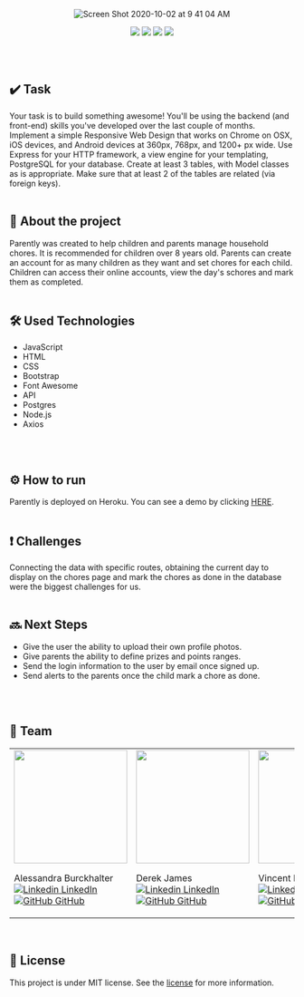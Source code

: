 <p align="center">
<img  alt="Screen Shot 2020-10-02 at 9 41 04 AM" src="https://user-images.githubusercontent.com/68092946/96671832-c9353f00-1330-11eb-802a-061cc144f092.png"></p>
<p align="center">
<img src="https://img.shields.io/github/issues/alessandraburckhalter/Full-Stack-Project?color=%2330bf8a"> <img src="https://img.shields.io/github/forks/alessandraburckhalter/Full-Stack-Project?color=%2330bf8a"> <img src="https://img.shields.io/github/stars/alessandraburckhalter/Full-Stack-Project?color=%2330bf8a"> <img src="https://img.shields.io/github/license/alessandraburckhalter/Full-Stack-Project?color=%2330bf8a"></p>

<br>
<br>

## :heavy_check_mark: Task
Your task is to build something awesome! You'll be using the backend (and front-end) skills you've developed over the last couple of months. Implement a simple Responsive Web Design that works on Chrome on OSX, iOS devices, and Android devices at 360px, 768px, and 1200+ px wide. Use Express for your HTTP framework, a view engine for your templating, PostgreSQL for your database. Create at least 3 tables, with Model classes as is appropriate. Make sure that at least 2 of the tables are related (via foreign keys).
<br>
<br>

## :book: About the project
Parently was created to help children and parents manage household chores. It is recommended for children over 8 years old. Parents can create an account for as many children as they want and set chores for each child. Children can access their online accounts, view the day's schores and mark them as completed.
<br>
<br>

## :hammer_and_wrench: Used Technologies 
* JavaScript
* HTML
* CSS
* Bootstrap
* Font Awesome
* API
* Postgres
* Node.js
* Axios
<br>
<br>

## ⚙ How to run 
Parently is deployed on Heroku. You can see a demo by clicking [HERE](https://best-parently.herokuapp.com).
<br>
<br>

## :heavy_exclamation_mark: Challenges
Connecting the data with specific routes, obtaining the current day to display on the chores page and mark the chores as done in the database were the biggest challenges for us.
<br>
<br>

## :soon: Next Steps
* Give the user the ability to upload their own profile photos.
* Give parents the ability to define prizes and points ranges.
* Send the login information to the user by email once signed up.
* Send alerts to the parents once the child mark a chore as done.
<br>
<br>

## :busts_in_silhouette: Team

<table>
  <tr>
 <td <a href="https://github.com/alessandraburckhalter">
  <img width="200" src="https://avatars2.githubusercontent.com/u/68092946?s=460&u=d7183c6fbffcaf53cc3d21b6eac86ef0cddb34e8&v=4">
</a>

Alessandra Burckhalter <br>
[![Linkedin](https://i.stack.imgur.com/gVE0j.png) LinkedIn](https://www.linkedin.com/in/alessandra-burckhalter/)
&nbsp;
[![GitHub](https://i.stack.imgur.com/tskMh.png) GitHub](https://github.com/alessandraburckhalter)</td>


 <td <a href="hhttps://github.com/Derekjames93">
  <img width="200" src="https://avatars0.githubusercontent.com/u/69772944?s=460&v=4">
</a>

Derek James <br>
[![Linkedin](https://i.stack.imgur.com/gVE0j.png) LinkedIn](https://www.linkedin.com/in/derek-james-40287610b/)
&nbsp;
[![GitHub](https://i.stack.imgur.com/tskMh.png) GitHub](https://github.com/Derekjames93)</td>

 <td <a href="https://github.com/Varobinson">
  <img width="200" src="https://avatars3.githubusercontent.com/u/59773500?s=460&u=5e9b971c994028ab7b7af61025fa5ac4bf06b29d&v=4">
</a>

Vincent Robinson <br>
[![Linkedin](https://i.stack.imgur.com/gVE0j.png) LinkedIn](https://www.linkedin.com/in/vincentarobinson/)
&nbsp;
[![GitHub](https://i.stack.imgur.com/tskMh.png) GitHub](https://github.com/Varobinson)</td>

  </tr>
</table>


<br>

## :page_with_curl: License
This project is under MIT license. See the [license](https://opensource.org/licenses/MIT) for more information.
<br /> 
<br /> 

